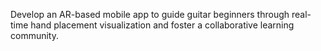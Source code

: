 Develop an AR-based mobile app to guide guitar beginners through real-time hand placement visualization and foster a collaborative learning community.
